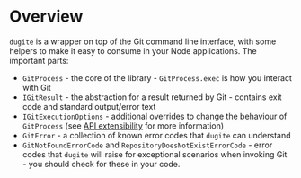 # Overview

`dugite` is a wrapper on top of the Git command line interface, with some helpers to make it easy to consume in your Node applications. The important parts:

 - `GitProcess` - the core of the library - `GitProcess.exec` is how you
    interact with Git
 - `IGitResult` - the abstraction for a result returned by Git - contains
    exit code and standard output/error text
 - `IGitExecutionOptions` - additional overrides to change the behaviour
    of `GitProcess` (see [API extensibility](./api-extensibility.md) for
    more information)
 - `GitError` - a collection of known error codes that `dugite` can understand
 - `GitNotFoundErrorCode` and `RepositoryDoesNotExistErrorCode` - error codes
    that `dugite` will raise for exceptional scenarios when invoking Git - you
    should check for these in your code.
